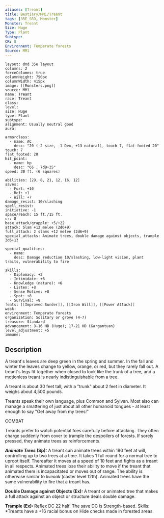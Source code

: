 ```yaml
---
aliases: [Treant]
title: Bestiary/MM1/Treant
tags: [35E_SRD, Monster]
Monster: Treant
Size: Huge
Type: Plant
Subtype: 
CR: 8
Environnent: Temperate forests
Source: MM1
---
```


```statblock
layout: dnd 35e layout
columns: 2
forceColumns: true
columnHeight: 750px
columnWidth: 415px
image: [[Monsters.png]]
source: MM1
name: Treant
race: Treant
class: 
level: 
size: Huge
type: Plant
subtype: 
alignment: Usually neutral good
aura: 

armorclass:
  - name: AC
    desc: "20 (-2 size, -1 Dex, +13 natural), touch 7, flat-footed 20"
touch: 7
flat_footed: 20
hit_point:
  - name: hp
    desc: "66 ; 7d8+35"
speed: 30 ft. (6 squares)

abilities: [29, 8, 21, 12, 16, 12]
saves:
  - Fort: +10
  - Ref: +1
  - Will: +7
damage_resist: 10/slashing
spell_resist: 
initiative: -1
space/reach: 15 ft./15 ft.
cr: 8
base_attack/grapple: +5/+22
attack: Slam +12 melee (2d6+9)
full_attack: 2 slams +12 melee (2d6+9)
special_attacks: Animate trees, double damage against objects, trample 2d6+13

special_qualities:
  - name: 
    desc: Damage reduction 10/slashing, low-light vision, plant traits, vulnerability to fire

skills:
  - Diplomacy: +3
  - Intimidate: +6
  - Knowledge (nature): +6
  - Listen: +8
  - Sense Motive: +8
  - Spot: +8
  - Survival: +8
feats: [[Improved Sunder]], [[Iron Will]], [[Power Attack]]
weak: 
environment: Temperate forests
organization: Solitary or grove (4-7)
treasure: Standard
advancement: 8-16 HD (Huge); 17-21 HD (Gargantuan)
level_adjustment: +5
immune: 
```

## Description

<p>A treant's leaves are deep green in the spring and summer. In the fall and winter the leaves change to yellow, orange, or red, but they rarely fall out. A treant's legs fit together when closed to look like the trunk of a tree, and a motionless treant is nearly indistinguishable from a tree.</p>
<p>A treant is about 30 feet tall, with a "trunk" about 2 feet in diameter. It weighs about 4,500 pounds.</p>
<p>Treants speak their own language, plus Common and Sylvan. Most also can manage a smattering of just about all other humanoid tongues - at least enough to say "Get away from my trees!"</p>
<p>COMBAT</p>
<p>Treants prefer to watch potential foes carefully before attacking. They often charge suddenly from cover to trample the despoilers of forests. If sorely pressed, they animate trees as reinforcements.</p>
<p>
            <b>
              <i>Animate Trees</i> (Sp):</b> A treant can animate trees within 180 feet at will, controlling up to two trees at a time. It takes 1 full round for a normal tree to uproot itself. Thereafter it moves at a speed of 10 feet and fights as a treant in all respects. Animated trees lose their ability to move if the treant that animated them is incapacitated or moves out of range. The ability is otherwise similar to <i>liveoak</i> (caster level 12th). Animated trees have the same vulnerability to fire that a treant has.</p>
<p>
            <b>Double Damage against Objects (Ex):</b> A treant or animated tree that makes a full attack against an object or structure deals double damage.</p>
<p>
            <b>Trample (Ex):</b> Reflex DC 22 half. The save DC is Strength-based. Skills: *Treants have a +16 racial bonus on Hide checks made in forested areas.</p>